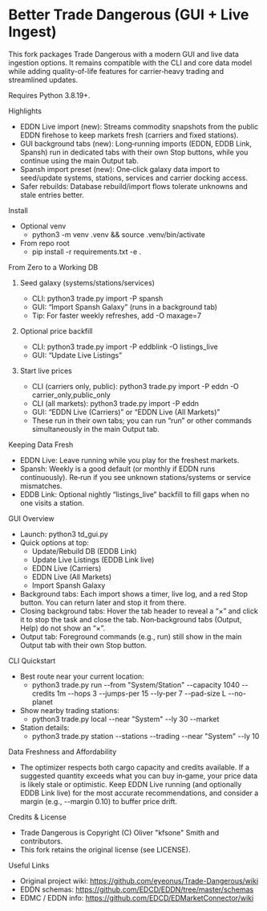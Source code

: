 Better Trade Dangerous (GUI + Live Ingest)
=========================================

This fork packages Trade Dangerous with a modern GUI and live data ingestion options. It remains compatible with the CLI and core data model while adding quality-of-life features for carrier‑heavy trading and streamlined updates.

Requires Python 3.8.19+.

Highlights
- EDDN Live import (new): Streams commodity snapshots from the public EDDN firehose to keep markets fresh (carriers and fixed stations).
- GUI background tabs (new): Long‑running imports (EDDN, EDDB Link, Spansh) run in dedicated tabs with their own Stop buttons, while you continue using the main Output tab.
- Spansh import preset (new): One‑click galaxy data import to seed/update systems, stations, services and carrier docking access.
- Safer rebuilds: Database rebuild/import flows tolerate unknowns and stale entries better.

Install
- Optional venv
  - python3 -m venv .venv && source .venv/bin/activate
- From repo root
  - pip install -r requirements.txt -e .

From Zero to a Working DB
1) Seed galaxy (systems/stations/services)
   - CLI: python3 trade.py import -P spansh
   - GUI: “Import Spansh Galaxy” (runs in a background tab)
   - Tip: For faster weekly refreshes, add -O maxage=7

2) Optional price backfill
   - CLI: python3 trade.py import -P eddblink -O listings_live
   - GUI: “Update Live Listings”

3) Start live prices
   - CLI (carriers only, public): python3 trade.py import -P eddn -O carrier_only,public_only
   - CLI (all markets): python3 trade.py import -P eddn
   - GUI: “EDDN Live (Carriers)” or “EDDN Live (All Markets)”
   - These run in their own tabs; you can run “run” or other commands simultaneously in the main Output tab.

Keeping Data Fresh
- EDDN Live: Leave running while you play for the freshest markets.
- Spansh: Weekly is a good default (or monthly if EDDN runs continuously). Re‑run if you see unknown stations/systems or service mismatches.
- EDDB Link: Optional nightly “listings_live” backfill to fill gaps when no one visits a station.

GUI Overview
- Launch: python3 td_gui.py
- Quick options at top:
  - Update/Rebuild DB (EDDB Link)
  - Update Live Listings (EDDB Link live)
  - EDDN Live (Carriers)
  - EDDN Live (All Markets)
  - Import Spansh Galaxy
- Background tabs: Each import shows a timer, live log, and a red Stop button. You can return later and stop it from there.
- Closing background tabs: Hover the tab header to reveal a “×” and click it to stop the task and close the tab. Non‑background tabs (Output, Help) do not show an “×”.
- Output tab: Foreground commands (e.g., run) still show in the main Output tab with their own Stop button.

CLI Quickstart
- Best route near your current location:
  - python3 trade.py run --from "System/Station" --capacity 1040 --credits 1m --hops 3 --jumps-per 15 --ly-per 7 --pad-size L --no-planet
- Show nearby trading stations:
  - python3 trade.py local --near "System" --ly 30 --market
- Station details:
  - python3 trade.py station --stations --trading --near "System" --ly 10

Data Freshness and Affordability
- The optimizer respects both cargo capacity and credits available. If a suggested quantity exceeds what you can buy in‑game, your price data is likely stale or optimistic. Keep EDDN Live running (and optionally EDDB Link live) for the most accurate recommendations, and consider a margin (e.g., --margin 0.10) to buffer price drift.

Credits & License
- Trade Dangerous is Copyright (C) Oliver "kfsone" Smith and contributors.
- This fork retains the original license (see LICENSE).

Useful Links
- Original project wiki: https://github.com/eyeonus/Trade-Dangerous/wiki
- EDDN schemas: https://github.com/EDCD/EDDN/tree/master/schemas
- EDMC / EDDN info: https://github.com/EDCD/EDMarketConnector/wiki
